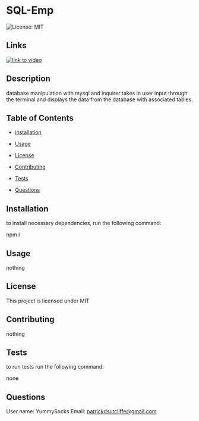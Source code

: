 # SQL-Emp
![License: MIT](https://img.shields.io/badge/License-MIT-yellow.svg)

## Links

[![link to video](https://user-images.githubusercontent.com/88805440/138201060-e8b84acf-2526-4968-b21a-9693a9865266.png)](https://drive.google.com/file/d/1MJ1LMMTiD-oHroN2koWWAEGwnxovCv_V/view?usp=sharing)

## Description

database manipulation with mysql and inquirer takes in user input through the terminal and displays the data from the database with associated tables.

## Table of Contents

* [installation](#installation)

* [Usage](#usage)

* [License](#license)

* [Contributing](#contributing)

* [Tests](#tests)

* [Questions](#questions)

## Installation

to install necessary dependencies, run the following command:

npm i

## Usage

nothing

## License
This project is licensed under MIT

## Contributing

nothing

## Tests

to run tests run the following command:

none

## Questions 

User name: YummySocks
Email: patrickdsutcliffe@gmail.com
